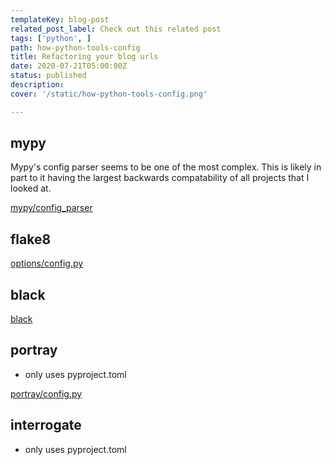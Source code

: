 ```yaml
---
templateKey: blog-post
related_post_label: Check out this related post
tags: ['python', ]
path: how-python-tools-config
title: Refactoring your blog urls
date: 2020-07-21T05:00:00Z
status: published
description:
cover: '/static/how-python-tools-config.png'

---
```


## mypy

Mypy's config parser seems to be one of the most complex.  This is likely in part to it having the largest backwards compatability of all projects that I looked at.

[mypy/config_parser](https://github.com/python/mypy/blob/master/mypy/config_parser.py)


## flake8



[options/config.py](https://github.com/PyCQA/flake8/blob/master/src/flake8/options/config.py)

## black

[black](https://github.com/psf/black/blob/master/src/black/__init__.py#L277-L331)

## portray

* only uses pyproject.toml

[portray/config.py](https://github.com/timothycrosley/portray/blob/master/portray/config.py)

## interrogate

* only uses pyproject.toml
